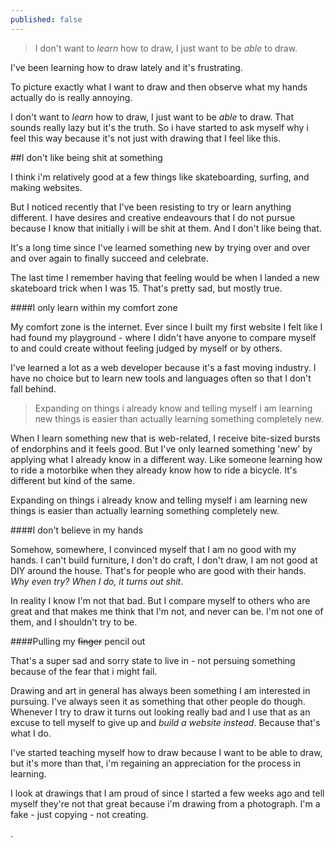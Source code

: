 ```yaml
---
published: false
---
```






> I don't want to _learn_ how to draw, I just want to be _able_ to draw.

I've been learning how to draw lately and it's frustrating.

To picture exactly what I want to draw and then observe what my hands actually do is really annoying.

I don't want to _learn_ how to draw, I just want to be _able_ to draw. That sounds really lazy but it's the truth. So i have started to ask myself why i feel this way because it's not just with drawing that I feel like this.

##I don't like being shit at something

I think i'm relatively good at a few things like skateboarding, surfing, and making websites.

But I noticed recently that I've been resisting to try or learn anything different. I have desires and creative endeavours that I do not pursue because I know that initially i will be shit at them. And I don't like being that.

It's a long time since I've learned something new by trying over and over and over again to finally succeed and celebrate.

The last time I remember having that feeling would be when I landed a new skateboard trick when I was 15. That's pretty sad, but mostly true.

####I only learn within my comfort zone

My comfort zone is the internet. Ever since I built my first website I felt like I had found my playground - where I didn't have anyone to compare myself to and could create without feeling judged by myself or by others.

I've learned a lot as a web developer because it's a fast moving industry. I have no choice but to learn new tools and languages often so that I don't fall behind.

> Expanding on things i already know and telling myself i am learning new things is easier than actually learning something completely new.

When I learn something new that is web-related, I receive bite-sized bursts of endorphins and it feels good. But I've only learned something 'new' by applying what I already know in a different way. Like someone learning how to ride a motorbike when they already know how to ride a bicycle. It's different but kind of the same.

Expanding on things i already know and telling myself i am learning new things is easier than actually learning something completely new.

####I don't believe in my hands

Somehow, somewhere, I convinced myself that I am no good with my hands. I can't build furniture, I don't do craft, I don't draw, I am not good at DIY around the house. That's for people who are good with their hands. _Why even try? When I do, it turns out shit_.

In reality I know I'm not that bad. But I compare myself to others who are great and that makes me think that I'm not, and never can be. I'm not one of them, and I shouldn't try to be.

####Pulling my ~~finger~~ pencil out

That's a super sad and sorry state to live in - not persuing something because of the fear that i might fail.

Drawing and art in general has always been something I am interested in pursuing. I've always seen it as something that other people do though. Whenever I try to draw it turns out looking really bad and I use that as an excuse to tell myself to give up and _build a website instead_. Because that's what I do.

I've started teaching myself how to draw because I want to be able to draw, but it's more than that, i'm regaining an appreciation for the process in learning.

I look at drawings that I am proud of since I started a few weeks ago and tell myself they're not that great because i'm drawing from a photograph. I'm a fake - just copying - not creating.

.
